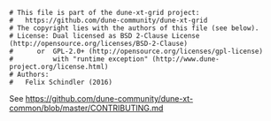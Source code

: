 ```
# This file is part of the dune-xt-grid project:
#   https://github.com/dune-community/dune-xt-grid
# The copyright lies with the authors of this file (see below).
# License: Dual licensed as BSD 2-Clause License (http://opensource.org/licenses/BSD-2-Clause)
#      or  GPL-2.0+ (http://opensource.org/licenses/gpl-license)
#          with "runtime exception" (http://www.dune-project.org/license.html)
# Authors:
#   Felix Schindler (2016)
```

See https://github.com/dune-community/dune-xt-common/blob/master/CONTRIBUTING.md
